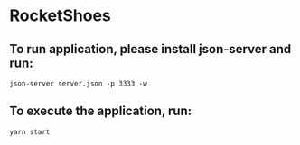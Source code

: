 # RocketShoes

## To run application, please install json-server and run:

```
json-server server.json -p 3333 -w
```

## To execute the application, run:

```
yarn start
```
